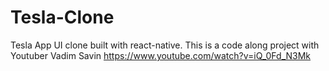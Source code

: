 # Tesla-Clone
Tesla App UI clone built with react-native.
This is a code along project with Youtuber 
Vadim Savin https://www.youtube.com/watch?v=iQ_0Fd_N3Mk
